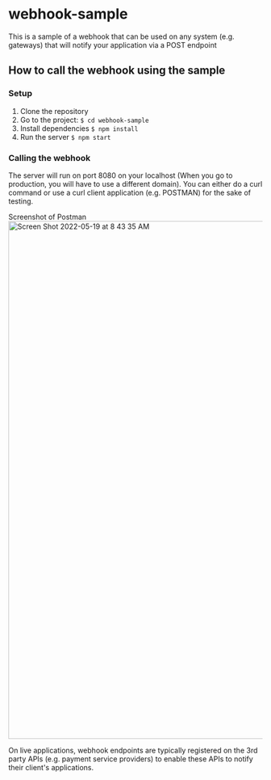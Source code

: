 # webhook-sample

This is a sample of a webhook that can be used on any system (e.g. gateways) that will notify your application via a POST endpoint

## How to call the webhook using the sample

### Setup

1. Clone the repository
2. Go to the project: `$ cd webhook-sample`
3. Install dependencies `$ npm install`
4. Run the server `$ npm start`

### Calling the webhook

The server will run on port 8080 on your localhost (When you go to production, you will have to use a different domain). 
You can either do a curl command or use a curl client application (e.g. POSTMAN) for the sake of testing.

Screenshot of Postman
<img width="1025" alt="Screen Shot 2022-05-19 at 8 43 35 AM" src="https://user-images.githubusercontent.com/3207153/169178624-7d3398ea-4d10-4a47-a9e3-0fdaf4965844.png">

On live applications, webhook endpoints are typically registered on the 3rd party APIs (e.g. payment service providers) to enable these APIs to notify their client's applications.
